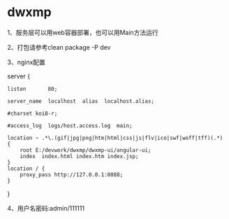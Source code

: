 # dwxmp
1、服务层可以用web容器部署，也可以用Main方法运行

2、打包请参考clean package -P dev

3、nginx配置

server {

    listen       80;
    
    server_name  localhost  alias  localhost.alias;

    #charset koi8-r;

    #access_log  logs/host.access.log  main;

    location ~ .*\.(gif|jpg|png|htm|html|css|js|flv|ico|swf|woff|tff)(.*) {
        root E:/devwork/dwxmp/dwxmp-ui/angular-ui;
        index  index.html index.htm index.jsp;
    }
    location / {
        proxy_pass http://127.0.0.1:8088;
    }
}

4、用户名密码:admin/111111